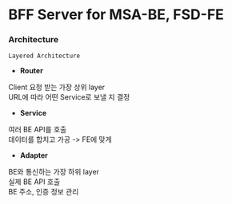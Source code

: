 # BFF Server for MSA-BE, FSD-FE

### Architecture
`Layered Architecture`
- **Router**

Client 요청 받는 가장 상위 layer  
URL에 따라 어떤 Service로 보낼 지 결정

- **Service**  

여러 BE API를 호출  
데이터를 합치고 가공 -> FE에 맞게  
  
- **Adapter**

BE와 통신하는 가장 하위 layer  
실제 BE API 호출  
BE 주소, 인증 정보 관리  
